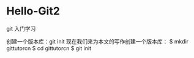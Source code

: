# Hello-Git2
git 入门学习


创建一个版本库：git init 
现在我们来为本文的写作创建一个版本库： 
$ mkdir gittutorcn 
$ cd gittutorcn 
$ git init 

